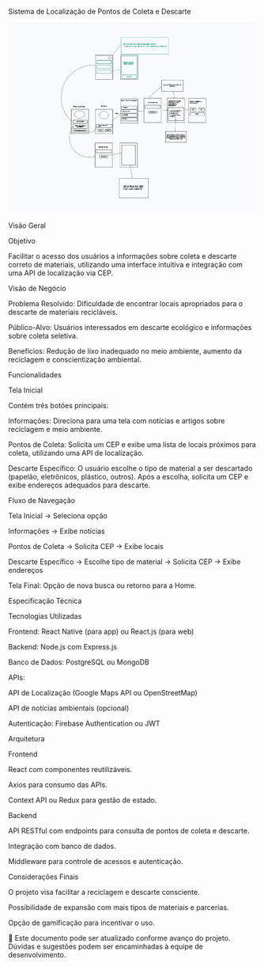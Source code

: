 Sistema de Localização de Pontos de Coleta e Descarte


![Diagram de projeto](image.png)

Visão Geral

Objetivo

Facilitar o acesso dos usuários a informações sobre coleta e descarte correto de materiais, utilizando uma interface intuitiva e integração com uma API de localização via CEP.

Visão de Negócio

Problema Resolvido: Dificuldade de encontrar locais apropriados para o descarte de materiais recicláveis.

Público-Alvo: Usuários interessados em descarte ecológico e informações sobre coleta seletiva.

Benefícios: Redução de lixo inadequado no meio ambiente, aumento da reciclagem e conscientização ambiental.

Funcionalidades

Tela Inicial

Contém três botões principais:

Informações: Direciona para uma tela com notícias e artigos sobre reciclagem e meio ambiente.

Pontos de Coleta: Solicita um CEP e exibe uma lista de locais próximos para coleta, utilizando uma API de localização.

Descarte Específico: O usuário escolhe o tipo de material a ser descartado (papelão, eletrônicos, plástico, outros). Após a escolha, solicita um CEP e exibe endereços adequados para descarte.

Fluxo de Navegação

Tela Inicial → Seleciona opção

Informações → Exibe notícias

Pontos de Coleta → Solicita CEP → Exibe locais

Descarte Específico → Escolhe tipo de material → Solicita CEP → Exibe endereços

Tela Final: Opção de nova busca ou retorno para a Home.

Especificação Técnica

Tecnologias Utilizadas

Frontend: React Native (para app) ou React.js (para web)

Backend: Node.js com Express.js

Banco de Dados: PostgreSQL ou MongoDB

APIs:

API de Localização (Google Maps API ou OpenStreetMap)

API de notícias ambientais (opcional)

Autenticação: Firebase Authentication ou JWT

Arquitetura

Frontend

React com componentes reutilizáveis.

Axios para consumo das APIs.

Context API ou Redux para gestão de estado.

Backend

API RESTful com endpoints para consulta de pontos de coleta e descarte.

Integração com banco de dados.

Middleware para controle de acessos e autenticação.

Considerações Finais

O projeto visa facilitar a reciclagem e descarte consciente.

Possibilidade de expansão com mais tipos de materiais e parcerias.

Opção de gamificação para incentivar o uso.

🚀 Este documento pode ser atualizado conforme avanço do projeto. Dúvidas e sugestões podem ser encaminhadas à equipe de desenvolvimento.


